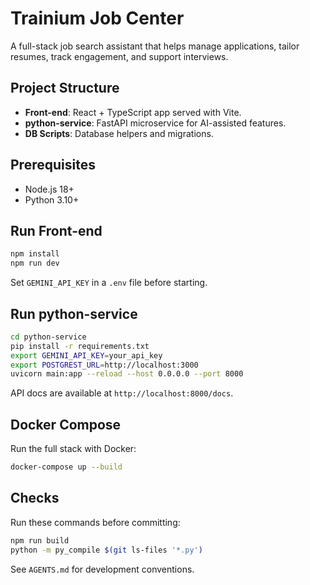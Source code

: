 # Trainium Job Center

A full-stack job search assistant that helps manage applications, tailor resumes, track engagement, and support interviews.

## Project Structure

- **Front-end**: React + TypeScript app served with Vite.
- **python-service**: FastAPI microservice for AI-assisted features.
- **DB Scripts**: Database helpers and migrations.

## Prerequisites

- Node.js 18+
- Python 3.10+

## Run Front-end

```bash
npm install
npm run dev
```

Set `GEMINI_API_KEY` in a `.env` file before starting.

## Run python-service

```bash
cd python-service
pip install -r requirements.txt
export GEMINI_API_KEY=your_api_key
export POSTGREST_URL=http://localhost:3000
uvicorn main:app --reload --host 0.0.0.0 --port 8000
```

API docs are available at `http://localhost:8000/docs`.

## Docker Compose

Run the full stack with Docker:

```bash
docker-compose up --build
```

## Checks

Run these commands before committing:

```bash
npm run build
python -m py_compile $(git ls-files '*.py')
```

See `AGENTS.md` for development conventions.
